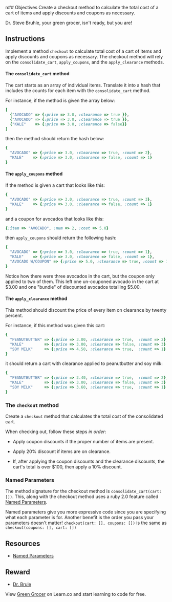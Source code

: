 n## Objectives
Create a checkout method to calculate the total cost of a cart of items and apply discounts and coupons as necessary.

Dr. Steve Bruhle, your green grocer, isn't ready, but you are!

## Instructions

Implement a method `checkout` to calculate total cost of a cart of items and apply discounts and coupons as necessary. The checkout method will rely on the `consolidate_cart`, `apply_coupons`, and the `apply_clearance` methods.

#### The `consolidate_cart` method

The cart starts as an array of individual items. Translate it into a hash that includes the counts for each item with the `consolidate_cart` method.

For instance, if the method is given the array below:

```ruby
[
  {"AVOCADO" => {:price => 3.0, :clearance => true }},
  {"AVOCADO" => {:price => 3.0, :clearance => true }},
  {"KALE"    => {:price => 3.0, :clearance => false}}
]
```
then the method should return the hash below:

```ruby
{
  "AVOCADO" => {:price => 3.0, :clearance => true, :count => 2},
  "KALE"    => {:price => 3.0, :clearance => false, :count => 1}
}
```

#### The `apply_coupons` method

If the method is given a cart that looks like this:

```ruby
{
  "AVOCADO" => {:price => 3.0, :clearance => true, :count => 3},
  "KALE"    => {:price => 3.0, :clearance => false, :count => 1}
}
```
and a coupon for avocados that looks like this:

```ruby
{:item => "AVOCADO", :num => 2, :cost => 5.0}

```

then `apply_coupons` should return the following hash:

```ruby
{
  "AVOCADO" => {:price => 3.0, :clearance => true, :count => 1},
  "KALE"    => {:price => 3.0, :clearance => false, :count => 1},
  "AVOCADO W/COUPON" => {:price => 5.0, :clearance => true, :count => 1},
}
```

Notice how there were three avocados in the cart, but the coupon only applied to two of them. This left one un-couponed avocado in the cart at $3.00 and one "bundle" of discounted avocados totalling $5.00.

#### The `apply_clearance` method

This method should discount the price of every item on clearance by twenty percent.

For instance, if this method was given this cart:

```ruby
{
  "PEANUTBUTTER" => {:price => 3.00, :clearance => true,  :count => 2},
  "KALE"         => {:price => 3.00, :clearance => false, :count => 3}
  "SOY MILK"     => {:price => 4.50, :clearance => true,  :count => 1}
}
```

it should return a cart with clearance applied to peanutbutter and soy milk:

```ruby
{
  "PEANUTBUTTER" => {:price => 2.40, :clearance => true,  :count => 2},
  "KALE"         => {:price => 3.00, :clearance => false, :count => 3}
  "SOY MILK"     => {:price => 3.60, :clearance => true,  :count => 1}
}
```

### The `checkout` method

Create a `checkout` method that calculates the total cost of the consolidated cart.

When checking out, follow these steps *in order*:

* Apply coupon discounts if the proper number of items are present.

* Apply 20% discount if items are on clearance.

* If, after applying the coupon discounts and the clearance discounts, the cart's total is over $100, then apply a 10% discount.

### Named Parameters

The method signature for the checkout method is
`consolidate_cart(cart:[])`. This, along with the checkout method uses a ruby 2.0 feature called [Named Parameters](http://brainspec.com/blog/2012/10/08/keyword-arguments-ruby-2-0/).

Named parameters give you more expressive code since you are specifying what each parameter is for. Another benefit is the order you pass your parameters doesn't matter!
`checkout(cart: [], coupons: [])` is the same as `checkout(coupons: [], cart: [])`

## Resources

* [Named Parameters](https://robots.thoughtbot.com/ruby-2-keyword-arguments)

## Reward

* [Dr. Brule](http://www.adultswim.com/videos/tim-and-eric-awesome-show-great-job/dr-brule-your-green-grocer/)

<p data-visibility='hidden'>View <a href='https://learn.co/lessons/green_grocer'>Green Grocer</a> on Learn.co and start learning to code for free.</p>
